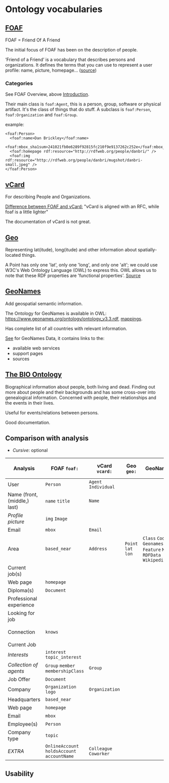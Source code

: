 # Ontology vocabularies

## [FOAF](http://xmlns.com/foaf/0.1/)
FOAF = Friend Of A Friend

The initial focus of FOAF has been on the description of people.

‘Friend of a Friend’ is a vocabulary that describes persons and organizations. It defines the terms that you can use to represent a user profile: name, picture, homepage…
([source](https://solidproject.org/developers/vocabularies/well-known/common))

### Categories
See FOAF Overview, above [Introduction](http://xmlns.com/foaf/0.1/#sec-intro).

Their main class is ```foaf:Agent```, this is a person, group, software or physical artifact.
It's the class of things that do stuff.
A subclass is ```foaf:Person```, ```foaf:Organization``` and ```foaf:Group```.

example:
```
<foaf:Person>
  <foaf:name>Dan Brickley</foaf:name>
  <foaf:mbox_sha1sum>241021fb0e6289f92815fc210f9e9137262c252e</foaf:mbox_sha1sum>
  <foaf:homepage rdf:resource="http://rdfweb.org/people/danbri/" />
  <foaf:img rdf:resource="http://rdfweb.org/people/danbri/mugshot/danbri-small.jpeg" />
</foaf:Person>
```

## [vCard](https://www.w3.org/TR/vcard-rdf/)
For describing People and Organizations.

[Difference between FOAF and vCard:](https://solidproject.org/developers/vocabularies/well-known/common#:~:text=vCard%20(vc)&text=Note%20that%20there%20is%20a,from%20applications%20using%20the%20other.)
"vCard is aligned with an RFC, while foaf is a little lighter"

The documentation of vCard is not great.

## [Geo](https://www.w3.org/2003/01/geo/)
Representing lat(itude), long(itude) and other information about spatially-located things.

A Point has only one 'lat', only one 'long', and only one 'alt'; we could use W3C's Web Ontology Language (OWL) to express this. OWL allows us to note that these RDF properties are 'functional properties'.
[Source](https://www.w3.org/2003/01/geo/#discussion)

## [GeoNames](http://www.geonames.org/ontology/documentation.html)
Add geospatial semantic information.

The Ontology for GeoNames is available in OWL: https://www.geonames.org/ontology/ontology_v3.3.rdf, [mappings](https://www.geonames.org/ontology/mappings_v3.01.rdf).

Has complete list of all countries with relevant information.

[See](https://www.geonames.org/export/) for GeoNames Data, it contains links to the:
- available web services
- support pages
- sources

## [The BIO Ontology](https://vocab.org/bio/)

Biographical information about people, both living and dead.
Finding out more about people and their backgrounds and has some cross-over into genealogical information.
Concerned with people, their relationships and the events in their lives.

Useful for events/relations between persons.

Good documentation.

## Comparison with analysis
- _Cursive_: optional

| **Analysis**                 | **FOAF** ```foaf:```                                     | **vCard** ```vcard:```         | **Geo** ```geo:```              | **GeoNames** ```:gn```                                                                                    | **The BIO Ontology** ```bio:```             |
|------------------------------|----------------------------------------------------------|--------------------------------|---------------------------------|-----------------------------------------------------------------------------------------------------------|---------------------------------------------|
| User                         | ```Person```                                             | ```Agent``` ```Individual```   |                                 |                                                                                                           | ```Agent```                                 |
| Name (front, (middle,) last) | ```name``` ```title```                                   | ```Name```                     |                                 |                                                                                                           |                                             |
| _Profile picture_            | ```img``` ```Image```                                    |                                |                                 |                                                                                                           |                                             |
| Email                        | ```mbox```                                               | ```Email```                    |                                 |                                                                                                           |                                             |
| Area                         | ```based_near```                                         | ```Address```                  | ```Point``` ```lat``` ```lon``` | ```Class``` ```Code``` ```GeonamesFeature``` ```Feature``` ```Map``` ```RDFData``` ```WikipediaArticle``` | ```Place```                                 |
| Current job(s)               |                                                          |                                |                                 |                                                                                                           |                                             |
| Web page                     | ```homepage```                                           |                                |                                 |                                                                                                           |                                             |
| Diploma(s)                   | ```Document```                                           |                                |                                 |                                                                                                           |                                             |
| Professional experience      |                                                          |                                |                                 |                                                                                                           |                                             |
| Looking for job              |                                                          |                                |                                 |                                                                                                           |                                             |
| Connection                   | ```knows```                                              |                                |                                 |                                                                                                           | ```Agent Relationship``` ```Relationship``` |
| Current Job                  |                                                          |                                |                                 |                                                                                                           |                                             |
| _Interests_                  | ```interest``` ```topic_interest```                      |                                |                                 |                                                                                                           |                                             |
| _Collection of agents_       | ```Group``` ```member``` ```membershipClass```           | ```Group```                    |                                 |                                                                                                           |                                             |
| Job Offer                    | ```Document```                                           |                                |                                 |                                                                                                           |                                             |
| Company                      | ```Organization``` ```logo```                            | ```Organization```             |                                 |                                                                                                           | ```Organization```                          |
| Headquarters                 | ```based_near```                                         |                                |                                 |                                                                                                           |                                             |
| Web page                     | ```homepage```                                           |                                |                                 |                                                                                                           |                                             |
| Email                        | ```mbox```                                               |                                |                                 |                                                                                                           |                                             |
| Employee(s)                  | ```Person```                                             |                                |                                 |                                                                                                           | ```Employment```                            |
| Company type                 | ```topic```                                              |                                |                                 |                                                                                                           |                                             |
| _EXTRA_                      | ```OnlineAccount``` ```holdsAccount``` ```accountName``` | ```Colleague``` ```Coworker``` |                                 |                                                                                                           | ```Birth Event``` ```Date``` ```Event```    |

## Usability
